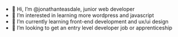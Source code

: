 - 👋 Hi, I’m @jonathanteasdale, junior web developer
- 👀 I’m interested in learning more wordpress and javascript
- 🌱 I’m currently learning front-end development and ux/ui design
- 💞️ I’m looking to get an entry level developer job or apprenticeship

<!---
jonathanteasdale/jonathanteasdale is a ✨ special ✨ repository because its `README.md` (this file) appears on your GitHub profile.
You can click the Preview link to take a look at your changes.
--->
